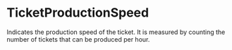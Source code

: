 TicketProductionSpeed
=====================

Indicates the production speed of the ticket. It is measured by counting the number of tickets that can be produced per hour.
